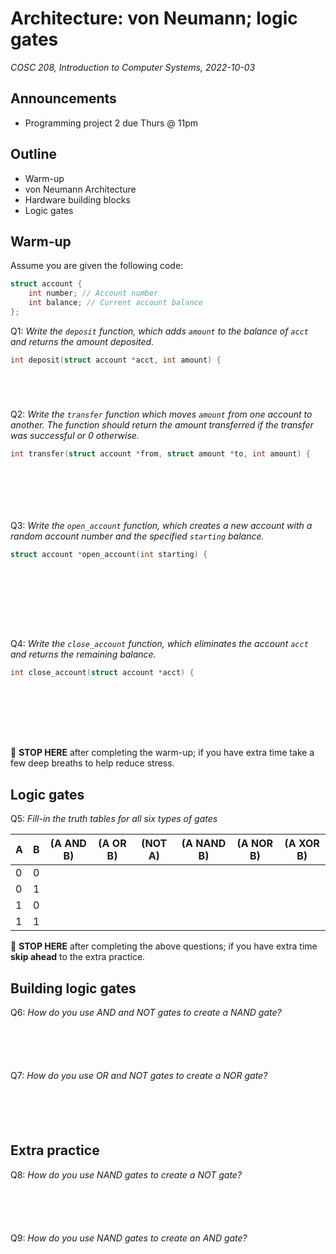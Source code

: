 # Architecture: von Neumann; logic gates
_COSC 208, Introduction to Computer Systems, 2022-10-03_

## Announcements
* Programming project 2 due Thurs @ 11pm

## Outline
* Warm-up
* von Neumann Architecture
* Hardware building blocks
* Logic gates

## Warm-up
Assume you are given the following code:
```C
struct account {
    int number; // Account number
    int balance; // Current account balance
};
```

Q1: _Write the `deposit` function, which adds `amount` to the balance of `acct` and returns the amount deposited._
```C
int deposit(struct account *acct, int amount) {






```

Q2: _Write the `transfer` function which moves `amount` from one account to another. The function should return the amount transferred if the transfer was successful or 0 otherwise._
```C
int transfer(struct account *from, struct amount *to, int amount) {








```

Q3: _Write the `open_account` function, which creates a new account with a random account number and the specified `starting` balance._
```C
struct account *open_account(int starting) {










```

Q4: _Write the `close_account` function, which eliminates the account `acct` and returns the remaining balance._ 
```C
int close_account(struct account *acct) {









```
🛑 **STOP HERE** after completing the warm-up; if you have extra time take a few deep breaths to help reduce stress. 

## Logic gates
Q5: _Fill-in the truth tables for all six types of gates_

| A | B | (A AND B) | (A OR B) | (NOT A) | (A NAND B) | (A NOR B) | (A XOR B) |
| - | - | --------- | -------- | ------- | ---------- | --------- | --------- |
| 0 | 0 |           |          |         |            |           |           | 
| 0 | 1 |           |          |         |            |           |           | 
| 1 | 0 |           |          |         |            |           |           | 
| 1 | 1 |           |          |         |            |           |           | 

🛑 **STOP HERE** after completing the above questions; if you have extra time **skip ahead** to the extra practice. 

## Building logic gates

Q6: _How do you use AND and NOT gates to create a NAND gate?_
```





```

Q7: _How do you use OR and NOT gates to create a NOR gate?_
```





```

## Extra practice
Q8: _How do you use NAND gates to create a NOT gate?_
```





```

Q9: _How do you use NAND gates to create an AND gate?_